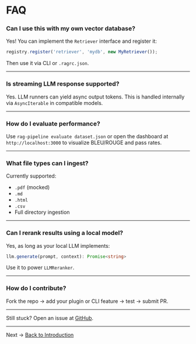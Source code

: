 # FAQ

### Can I use this with my own vector database?
Yes! You can implement the `Retriever` interface and register it:
```ts
registry.register('retriever', 'mydb', new MyRetriever());
```
Then use it via CLI or `.ragrc.json`.

---

### Is streaming LLM response supported?
Yes. LLM runners can yield async output tokens. This is handled internally via `AsyncIterable` in compatible models.

---

### How do I evaluate performance?
Use `rag-pipeline evaluate dataset.json` or open the dashboard at `http://localhost:3000` to visualize BLEU/ROUGE and pass rates.

---

### What file types can I ingest?
Currently supported:
- `.pdf` (mocked)
- `.md`
- `.html`
- `.csv`
- Full directory ingestion

---

### Can I rerank results using a local model?
Yes, as long as your local LLM implements:
```ts
llm.generate(prompt, context): Promise<string>
```
Use it to power `LLMReranker`.

---

### How do I contribute?
Fork the repo → add your plugin or CLI feature → test → submit PR.

---

Still stuck? Open an issue at [GitHub](https://github.com/DevilsDev/rag-pipeline-utils/issues).

---

Next → [Back to Introduction](./Introduction.md)

